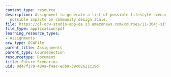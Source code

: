 ```yaml
---
content_type: resource
description: Assignment to generate a list of possible lifestyle scenarios and their
  possible impacts on community design scale.
file: https://ol-ocw-studio-app-qa.s3.amazonaws.com/courses/11-304j-site-and-infrastructure-systems-planning-spring-2009/0d47f179484af4ace6b939c02621c19d_MIT11_304js09_assn01.pdf
file_type: application/pdf
learning_resource_types:
- Assignments
ocw_type: OCWFile
parent_title: Assignments
parent_type: CourseSection
resourcetype: Document
title: Future Scenarios
uid: 0d47f179-484a-f4ac-e6b9-39c02621c19d
---
```

